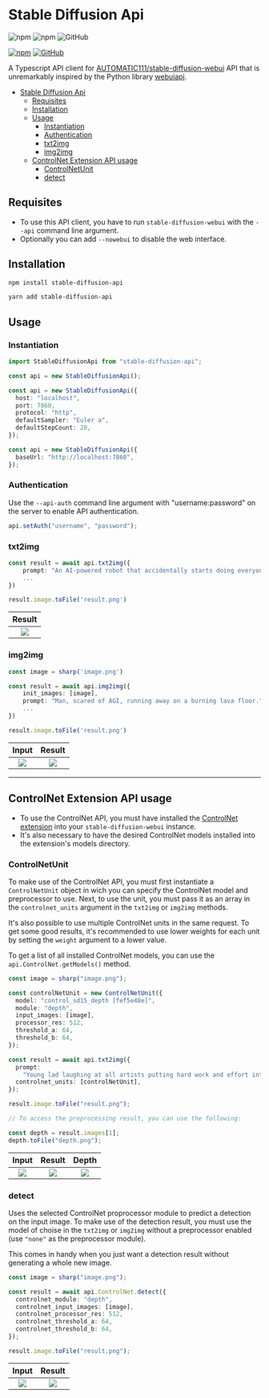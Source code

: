 # Stable Diffusion Api

![npm](https://img.shields.io/npm/v/stable-diffusion-api)
![npm](https://img.shields.io/npm/dw/stable-diffusion-api)
![GitHub](https://img.shields.io/github/license/jaschahuisman/sd-api)

[![npm](https://img.shields.io/badge/npm-CB3837?logo=npm&logoColor=white)](https://www.npmjs.com/package/stable-diffusion-api)
[![GitHub](https://img.shields.io/badge/GitHub-181717?logo=github&logoColor=white)](https://www.github.com/jaschahuisman/sd-api)

A Typescript API client for [AUTOMATIC111/stable-diffusion-webui](https://github.com/AUTOMATIC1111/stable-diffusion-webui) API that is unremarkably inspired by the Python library [webuiapi](https://github.com/mix1009/sdwebuiapi).

- [Stable Diffusion Api](#stable-diffusion-api)
  - [Requisites](#requisites)
  - [Installation](#installation)
  - [Usage](#usage)
    - [Instantiation](#instantiation)
    - [Authentication](#authentication)
    - [txt2img](#txt2img)
    - [img2img](#img2img)
  - [ControlNet Extension API usage](#controlnet-extension-api-usage)
    - [ControlNetUnit](#controlnetunit)
    - [detect](#detect)

## Requisites

- To use this API client, you have to run `stable-diffusion-webui` with the `--api` command line argument.
- Optionally you can add `--nowebui` to disable the web interface.

## Installation

```bash
npm install stable-diffusion-api
```

```bash
yarn add stable-diffusion-api
```

## Usage

### Instantiation

```typescript
import StableDiffusionApi from "stable-diffusion-api";

const api = new StableDiffusionApi();

const api = new StableDiffusionApi({
  host: "localhost",
  port: 7860,
  protocol: "http",
  defaultSampler: "Euler a",
  defaultStepCount: 20,
});

const api = new StableDiffusionApi({
  baseUrl: "http://localhost:7860",
});
```

### Authentication

Use the `--api-auth` command line argument with "username:password" on the server to enable API authentication.

```typescript
api.setAuth("username", "password");
```

### txt2img

```typescript
const result = await api.txt2img({
    prompt: "An AI-powered robot that accidentally starts doing everyone's job, causing chaos in the workplace."
    ...
})

result.image.toFile('result.png')
```

| Result
|:-------------------------:
| ![](assets/img/robot_workplace.png)

### img2img

```typescript
const image = sharp('image.png')

const result = await api.img2img({
    init_images: [image],
    prompt: "Man, scared of AGI, running away on a burning lava floor."
    ...
})

result.image.toFile('result.png')
```

|               Input               |             Result             |
| :-------------------------------: | :----------------------------: |
| ![](assets/img/running_track.png) | ![](assets/img/lava_floor.png) |

---

## ControlNet Extension API usage

- To use the ControlNet API, you must have installed the [ControlNet extension](https://github.com/Mikubill/sd-webui-controlnet) into your `stable-diffusion-webui` instance.
- It's also necessary to have the desired ControlNet models installed into the extension's models directory.

### ControlNetUnit

To make use of the ControlNet API, you must first instantiate a `ControlNetUnit` object in wich you can specify the ControlNet model and preprocessor to use. Next, to use the unit, you must pass it as an array in the `controlnet_units` argument in the `txt2img` or `img2img` methods.

It's also possible to use multiple ControlNet units in the same request. To get some good results, it's recommended to use lower weights for each unit by setting the `weight` argument to a lower value.

To get a list of all installed ControlNet models, you can use the `api.ControlNet.getModels()` method.

```typescript
const image = sharp("image.png");

const controlNetUnit = new ControlNetUnit({
  model: "control_sd15_depth [fef5e48e]",
  module: "depth",
  input_images: [image],
  processor_res: 512,
  threshold_a: 64,
  threshold_b: 64,
});

const result = await api.txt2img({
  prompt:
    "Young lad laughing at all artists putting hard work and effort into their work.",
  controlnet_units: [controlNetUnit],
});

result.image.toFile("result.png");

// To access the preprocessing result, you can use the following:

const depth = result.images[1];
depth.toFile("depth.png");
```

|                Input                 |                 Result                 |                   Depth                   |
| :----------------------------------: | :------------------------------------: | :---------------------------------------: |
| ![](assets/img/grandpa_laughing.png) | ![](assets/img/young_lad_laughing.png) | ![](assets/img/grandpa_lauging_depth.png) |

### detect

Uses the selected ControlNet proprocessor module to predict a detection on the input image. To make use of the detection result, you must use the model of choise in the `txt2img` or `img2img` without a preprocessor enabled (use `"none"` as the preprocessor module).

This comes in handy when you just want a detection result without generating a whole new image.

```typescript
const image = sharp("image.png");

const result = await api.ControlNet.detect({
  controlnet_module: "depth",
  controlnet_input_images: [image],
  controlnet_processor_res: 512,
  controlnet_threshold_a: 64,
  controlnet_threshold_b: 64,
});

result.image.toFile("result.png");
```

|            Input             |               Result               |
| :--------------------------: | :--------------------------------: |
| ![](assets/img/food_man.png) | ![](assets/img/food_man_depth.png) |
